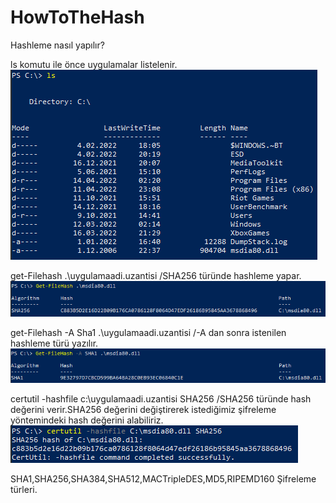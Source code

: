 # HowToTheHash
Hashleme nasıl yapılır?

ls komutu ile önce uygulamalar listelenir.<br/>
![ls-Komutu](https://github.com/AbdullahDemirkol/HowToTheHash/blob/main/Images/LsCommend.png)

get-Filehash .\uygulamaadi.uzantisi /SHA256 türünde hashleme yapar.<br/>
![Get-FileHashCommendDefault](https://github.com/AbdullahDemirkol/HowToTheHash/blob/main/Images/GetFileHashCommendDefault.png)

get-Filehash -A Sha1 .\uygulamaadi.uzantisi /-A dan sonra istenilen hashleme türü yazılır.<br/>
![Get-FileHashCommendNotDefault](https://github.com/AbdullahDemirkol/HowToTheHash/blob/main/Images/GetFileHashCommendNotDefault.png)

certutil -hashfile c:\uygulamaadi.uzantisi SHA256 /SHA256 türünde hash değerini verir.SHA256 değerini değiştirerek istediğimiz şifreleme yöntemindeki hash değerini alabiliriz.<br/>
![CertutilCommend](https://github.com/AbdullahDemirkol/HowToTheHash/blob/main/Images/CertutilCommend.png)

SHA1,SHA256,SHA384,SHA512,MACTripleDES,MD5,RIPEMD160 Şifreleme türleri.
